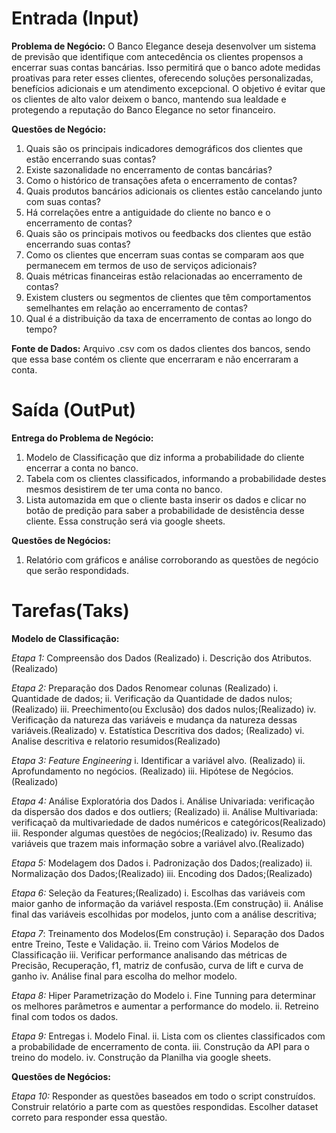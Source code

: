 # Entrada (Input)

**Problema de Negócio:** O Banco Elegance deseja desenvolver um sistema de previsão que identifique com antecedência os clientes propensos a encerrar suas contas bancárias. Isso permitirá que o banco adote medidas proativas para reter esses clientes, oferecendo soluções personalizadas, benefícios adicionais e um atendimento excepcional. O objetivo é evitar que os clientes de alto valor deixem o banco, mantendo sua lealdade e protegendo a reputação do Banco Elegance no setor financeiro.

**Questões de Negócio:**

1. Quais são os principais indicadores demográficos dos clientes que estão encerrando suas contas?
2. Existe sazonalidade no encerramento de contas bancárias?
3. Como o histórico de transações afeta o encerramento de contas?
4. Quais produtos bancários adicionais os clientes estão cancelando junto com suas contas?
5. Há correlações entre a antiguidade do cliente no banco e o encerramento de contas?
6. Quais são os principais motivos ou feedbacks dos clientes que estão encerrando suas contas?
7. Como os clientes que encerram suas contas se comparam aos que permanecem em termos de uso de serviços adicionais?
8. Quais métricas financeiras estão relacionadas ao encerramento de contas?
9. Existem clusters ou segmentos de clientes que têm comportamentos semelhantes em relação ao encerramento de contas?
10. Qual é a distribuição da taxa de encerramento de contas ao longo do tempo?

**Fonte de Dados:** Arquivo .csv com os dados clientes dos bancos, sendo que essa base contém os cliente que encerraram e não encerraram a conta.

# Saída (OutPut)

**Entrega do Problema de Negócio:** 

  1. Modelo de Classificação que diz informa a probabilidade do cliente encerrar a conta no banco.
  2. Tabela com os clientes classificados, informando a probabilidade destes mesmos desistirem de ter uma conta no banco.
  3. Lista automazida em que o cliente basta inserir os dados e clicar no botão de predição para saber a probabilidade de desistência desse cliente. Essa construção será via google sheets.

**Questões de Negócios:**

  1. Relatório com gráficos e análise corroborando as questões de negócio que serão respondidads.


# Tarefas(Taks)

**Modelo de Classificação:**

  *Etapa 1:* Compreensão dos Dados (Realizado)
    i. Descrição dos Atributos. (Realizado)
  
  *Etapa 2:* Preparação dos Dados
    Renomear colunas (Realizado)
    i. Quantidade de dados;
    ii. Verificação da Quantidade de dados nulos;(Realizado)
    iii. Preechimento(ou Exclusão) dos dados nulos;(Realizado)
    iv. Verificação da natureza das variáveis e mudança da natureza dessas variáveis.(Realizado)
    v. Estatística Descritiva dos dados; (Realizado)
    vi. Analise descritiva e relatorio resumidos(Realizado)

  *Etapa 3: Feature Engineering*
    i. Identificar a variável alvo. (Realizado)
    ii. Aprofundamento no negócios. (Realizado)
    iii. Hipótese de Negócios. (Realizado)

  *Etapa 4:* Análise Exploratória dos Dados
    i. Análise Univariada: verificação da dispersão dos dados e dos outliers; (Realizado)
    ii. Análise Multivariada: verificaçaõ da multivariedade de dados numéricos e categóricos(Realizado)
    iii. Responder algumas questões de negócios;(Realizado)
    iv. Resumo das variáveis que trazem mais informação sobre a variável alvo.(Realizado)

  *Etapa 5:* Modelagem dos Dados
    i. Padronização dos Dados;(realizado)
    ii. Normalização dos Dados;(Realizado)
    iii. Encoding dos Dados;(Realizado)

  *Etapa 6:* Seleção da Features;(Realizado)
    i. Escolhas das variáveis com maior ganho de informação da variável resposta.(Em construção)
    ii. Análise final das variáveis escolhidas por modelos, junto com a análise descritiva;

  *Etapa 7*: Treinamento dos Modelos(Em construção)
    i. Separação dos Dados entre Treino, Teste e Validação.
    ii. Treino com Vários Modelos de Classificação
    iii. Verificar performance analisando das métricas de Precisão, Recuperação, f1, matriz de confusão, curva de lift e curva de ganho
    iv. Análise final para escolha do melhor modelo.

  *Etapa 8:* Hiper Parametrização do Modelo
    i. Fine Tunning para determinar os melhores parâmetros e aumentar a performance do modelo.
    ii. Retreino final com todos os dados.

  *Etapa 9:* Entregas
    i. Modelo Final.
    ii. Lista com os clientes classificados com a probabilidade de encerramento de conta.
    iii. Construção da API para o treino do modelo.
    iv. Construção da Planilha via google sheets.


**Questões de Negócios:**

  *Etapa 10:* Responder as questões baseados em todo o script construídos. Construir relatório a parte com as questões respondidas. Escolher dataset correto 
  para responder essa questão.

  